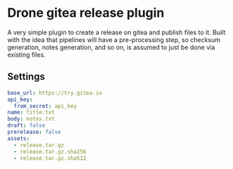 # Drone gitea release plugin

A very simple plugin to create a release on gitea and publish files to it. Built with the idea that pipelines will have a pre-processing step, so checksum generation, notes generation, and so on, is assumed to just be done via existing files.

## Settings

```yaml
base_url: https://try.gitea.io
api_key:
  from_secret: api_key
name: title.txt
body: notes.txt
draft: false
prerelease: false
assets:
  - release.tar.gz
  - release.tar.gz.sha256
  - release.tar.gz.sha512
```

